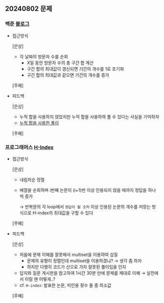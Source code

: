 ## 20240802 문제

### 백준 [블로그](https://www.acmicpc.net/problem/21921)

- 접근방식

  [은상]
  - 각 날짜의 방문자 수를 순회
    - X일 동안 방문자 수의 총 구간 합 계산
    - 구간 합의 최대값이 갱신되면 기간의 개수를 1로 초기화
    - 구간 합의 최대값과 같으면 기간의 개수를 증가
  
  [주혜]
  

- 피드백

  [은상]
  - 누적 합을 사용하지 않았지만 누적 합을 사용하여 풀 수 있다는 사실을 기억하자
  - [누적 합을 사용한 풀이](https://ongveloper.tistory.com/393)
  
  [주혜]


### 프로그래머스 [H-Index](https://school.programmers.co.kr/learn/courses/30/lessons/42747)

- 접근방식

  [은상]
  - 내림차순 정렬
  - 배열을 순회하며 i번째 논문이 (i+1)번 이상 인용되지 않을 때까지 정답을 하나씩 증가
    
    → 반복문의 각 loop에서 `정답이 될 숫자` 이상 인용된 논문의 개수를 저장는 방식으로 H-index의 최대값을 구할 수 있다
  
  [주혜]
  
- 피드백

  [은상]
  - 처음에 문제 이해를 잘못해서 multiset을 이용하여 삽질
    - 문제의 유형이 정렬인데 multiset을 이용하겠냐? → 생각 좀 하자
    - 하지만 다행히 코드가 산으로 가자 잘못된 풀이임을 인지
  - 답지와 질문 게시판을 참고하여 1시간 30분 만에 문제를 제대로 이해 → 실전에서 이럴 땐 어떻게..?
  - cf. `H-index`: 발표한 논문, 피인용 횟수 둘 중 최소값
  
  [주혜]
  
  
